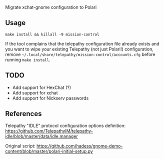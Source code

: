 Migrate xchat-gnome configuration to Polari

Usage
-----

`make install && killall -9 mission-control`

If the tool complains that the telepathy configuration file already exists and you
want to wipe your existing Telepathy (not just Polari!) configuration, remove
`~/.local/share/telepathy/mission-control/accounts.cfg` before running `make install`.

TODO
----

- Add support for HexChat (?)
- Add support for xchat
- Add support for Nickserv passwords

References
----------

Telepathy "IDLE" protocol configuration options definition:
https://github.com/TelepathyIM/telepathy-idle/blob/master/data/idle.manager

Original script:
https://github.com/hadess/gnome-demo-content/blob/master/polari-initial-setup.py
